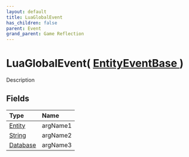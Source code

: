 ```yaml
---
layout: default
title: LuaGlobalEvent
has_children: false
parent: Event
grand_parent: Game Reflection
---
```

# LuaGlobalEvent( [ EntityEventBase ](/riftbreaker-wiki/docs/game-reflection/events/entity_event_base/) )
Description 

## Fields

| Type | Name |
|:----------|:--------------|
| [Entity](/riftbreaker-wiki/docs/game-reflection/classes/entity/) | argName1 |
| [String](/riftbreaker-wiki/docs/game-reflection/components/string/) | argName2 |
| [Database](/riftbreaker-wiki/docs/game-reflection/components/database/) | argName3 |

